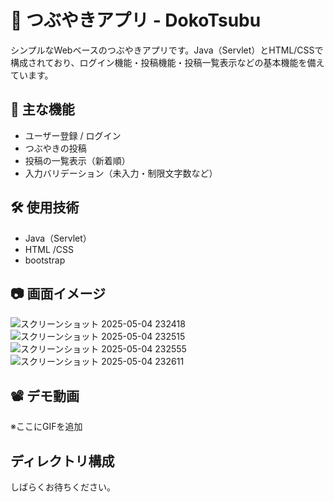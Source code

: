 # 🐤 つぶやきアプリ - DokoTsubu

シンプルなWebベースのつぶやきアプリです。Java（Servlet）とHTML/CSSで構成されており、ログイン機能・投稿機能・投稿一覧表示などの基本機能を備えています。

## 📌 主な機能

- ユーザー登録 / ログイン
- つぶやきの投稿
- 投稿の一覧表示（新着順）
- 入力バリデーション（未入力・制限文字数など）

## 🛠 使用技術

- Java（Servlet）
- HTML /CSS
- bootstrap

## 📷 画面イメージ

![スクリーンショット 2025-05-04 232418](https://github.com/user-attachments/assets/ec3b2831-1c58-43fb-b371-88bcbe35ab51)
![スクリーンショット 2025-05-04 232515](https://github.com/user-attachments/assets/e47bb579-2c15-498a-ab7d-a43ce4f3dec9)
![スクリーンショット 2025-05-04 232555](https://github.com/user-attachments/assets/0223d0a9-ee33-4cc7-b764-6cffe18d2877)
![スクリーンショット 2025-05-04 232611](https://github.com/user-attachments/assets/ef8396d6-3f1c-4e07-a15d-64367db72939)

## 📽 デモ動画

※ここにGIFを追加

## ディレクトリ構成

しばらくお待ちください。


